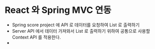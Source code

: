 # React 와 Spring MVC 연동

- Spring score project 에 API 로 데이터를 요청하여 List 로 출력하기
- Server API 에서 데이터 가져와서 List 로 출력하기 위하여 공통으로 사용할 Context API 를 적용한다.
-
